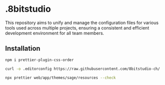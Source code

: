 # .8bitstudio

This repository aims to unify and manage the configuration files for various tools used across multiple projects, ensuring a consistent and efficient development environment for all team members.

## Installation

```bash
npm i prettier-plugin-css-order
```

```bash
curl -o .editorconfig https://raw.githubusercontent.com/8bitstudio-ch/.8bitstudio/main/.editorconfig && curl -o .prettierrc https://raw.githubusercontent.com/8bitstudio-ch/.8bitstudio/main/.prettierrc && curl -o .vscode/extensions.json --create-dirs https://raw.githubusercontent.com/8bitstudio-ch/.8bitstudio/main/.vscode/extensions.json && curl -o .vscode/settings.json --create-dirs https://raw.githubusercontent.com/8bitstudio-ch/.8bitstudio/main/.vscode/settings.json
```

```bash
npx prettier web/app/themes/sage/resources --check
```

